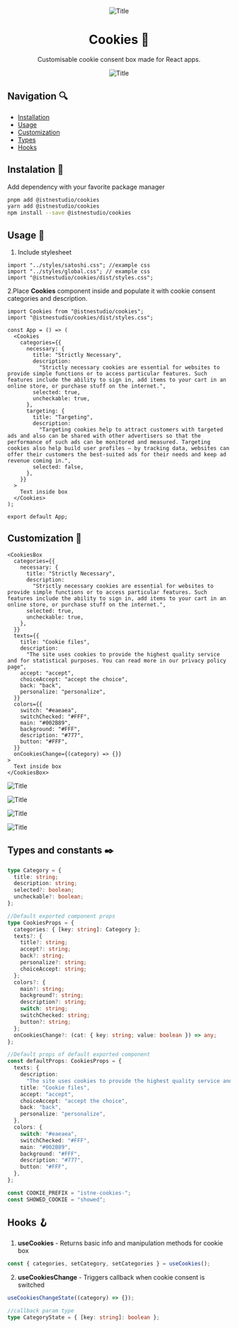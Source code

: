 <div align="center"">

![Title](https://avatars.githubusercontent.com/u/100209677?s=200&v=4)

# Cookies 🍪

Customisable cookie consent box made for React apps.

![Title](https://cdn.discordapp.com/attachments/747723783544242299/1135535193088860160/image.png)

</div>

## Navigation 🔍

- [Installation](#installation)
- [Usage](#usage)
- [Customization](#customization)
- [Types](#types)
- [Hooks](#hooks)

<a name="installation"></a>

## Instalation 💽

Add dependency with your favorite package manager

```bash
pnpm add @istnestudio/cookies
yarn add @istnestudio/cookies
npm install --save @istnestudio/cookies
```

<a name="usage"></a>

## Usage 🔧

1. Include stylesheet

```tsx
import "../styles/satoshi.css"; //example css
import "../styles/global.css"; // example css
import "@istnestudio/cookies/dist/styles.css";
```

2.Place **Cookies** component inside and populate it with cookie consent categories and description.

```tsx
import Cookies from "@istnestudio/cookies";
import "@istnestudio/cookies/dist/styles.css";

const App = () => (
  <Cookies
    categories={{
      necessary: {
        title: "Strictly Necessary",
        description:
          "Strictly necessary cookies are essential for websites to provide simple functions or to access particular features. Such features include the ability to sign in, add items to your cart in an online store, or purchase stuff on the internet.",
        selected: true,
        uncheckable: true,
      },
      targeting: {
        title: "Targeting",
        description:
          "Targeting cookies help to attract customers with targeted ads and also can be shared with other advertisers so that the performance of such ads can be monitored and measured. Targeting cookies also help build user profiles – by tracking data, websites can offer their customers the best-suited ads for their needs and keep ad revenue coming in.",
        selected: false,
      },
    }}
  >
    Text inside box
  </Cookies>
);

export default App;
```

<a name="customization"></a>

## Customization 🎨

```tsx
<CookiesBox
  categories={{
    necessary: {
      title: "Strictly Necessary",
      description:
        "Strictly necessary cookies are essential for websites to provide simple functions or to access particular features. Such features include the ability to sign in, add items to your cart in an online store, or purchase stuff on the internet.",
      selected: true,
      uncheckable: true,
    },
  }}
  texts={{
    title: "Cookie files",
    description:
      "The site uses cookies to provide the highest quality service and for statistical purposes. You can read more in our privacy policy page",
    accept: "accept",
    choiceAccept: "accept the choice",
    back: "back",
    personalize: "personalize",
  }}
  colors={{
    switch: "#eaeaea",
    switchChecked: "#FFF",
    main: "#002B89",
    background: "#FFF",
    description: "#777",
    button: "#FFF",
  }}
  onCookiesChange={(category) => {}}
>
  Text inside box
</CookiesBox>
```

![Title](https://cdn.discordapp.com/attachments/747723783544242299/1135535193088860160/image.png)

![Title](https://cdn.discordapp.com/attachments/747723783544242299/1135535971954343946/image.png)

![Title](https://cdn.discordapp.com/attachments/747723783544242299/1135535636141584484/image.png)

![Title](https://cdn.discordapp.com/attachments/747723783544242299/1135536242491150426/image.png)

<a name="types"></a>

## Types and constants ✒️

```ts
type Category = {
  title: string;
  description: string;
  selected?: boolean;
  uncheckable?: boolean;
};

//Default exported component props
type CookiesProps = {
  categories: { [key: string]: Category };
  texts?: {
    title?: string;
    accept?: string;
    back?: string;
    personalize?: string;
    choiceAccept: string;
  };
  colors?: {
    main?: string;
    background?: string;
    description?: string;
    switch: string;
    switchChecked: string;
    button?: string;
  };
  onCookiesChange?: (cat: { key: string; value: boolean }) => any;
};

//Default props of default exported component
const defaultProps: CookiesProps = {
  texts: {
    description:
      "The site uses cookies to provide the highest quality service and for statistical purposes. You can read more in our privacy policy page",
    title: "Cookie files",
    accept: "accept",
    choiceAccept: "accept the choice",
    back: "back",
    personalize: "personalize",
  },
  colors: {
    switch: "#eaeaea",
    switchChecked: "#FFF",
    main: "#002B89",
    background: "#FFF",
    description: "#777",
    button: "#FFF",
  },
};

const COOKIE_PREFIX = "istne-cookies-";
const SHOWED_COOKIE = "showed";
```

<a name="hooks"></a>

## Hooks 🪝

1. **useCookies** - Returns basic info and manipulation methods for cookie box

```ts
const { categories, setCategory, setCategories } = useCookies();
```

2. **useCookiesChange** - Triggers callback when cookie consent is switched

```ts
useCookiesChangeState((category) => {});

//callback param type
type CategoryState = { [key: string]: boolean };
```
